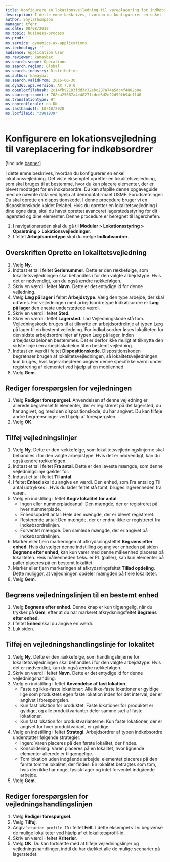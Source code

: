 ```yaml
---
title: Konfigurere en lokationsvejledning til vareplacering for indkøbsordrer
description: I dette emne beskrives, hvordan du konfigurerer en enkel lokationsvejledning.
author: ShylaThompson
manager: tfehr
ms.date: 08/08/2019
ms.topic: business-process
ms.prod: ''
ms.service: dynamics-ax-applications
ms.technology: ''
audience: Application User
ms.reviewer: kamaybac
ms.search.scope: Operations
ms.search.region: Global
ms.search.industry: Distribution
ms.author: kamaybac
ms.search.validFrom: 2016-06-30
ms.dyn365.ops.version: AX 7.0.0
ms.openlocfilehash: 2c14fb92103fdd3c32ebc287a74a5dc4f4882b0e
ms.sourcegitcommit: 708ca25687a4e48271cdcd6d2d22d99fb94cf140
ms.translationtype: HT
ms.contentlocale: da-DK
ms.lasthandoff: 10/10/2020
ms.locfileid: "3981939"
---
```

# <a name="set-up-a-location-directive-for-purchase-order-put-away"></a>Konfigurere en lokationsvejledning til vareplacering for indkøbsordrer

[!include [banner](../../includes/banner.md)]

I dette emne beskrives, hvordan du konfigurerer en enkel lokationsvejledning. Det viste eksemplet opretter en lokalitetsvejledning, som skal bruges til at bestemme, hvor du kan placere elementer, der er blevet modtaget for en indkøbsordre. Du kan afspille denne opgaveguide med de nævnte data ved hjælp af demodatafirmaet USMF. Forudsætninger: Du skal oprette en dispositionskode. I denne procedure bruger vi en dispositionskode kaldet Relabel. Hvis du opretter en lokalitetsvejledning i dine egne data, skal du havet oprettet avanceret lagerstedsstyring for dit lagersted og dine elementer. Denne procedure er beregnet til lagerchefen.

1. I navigationsruden skal du gå til **Moduler > Lokationsstyring > Opsætning > Lokationsvejledninger**.
2. I feltet **Arbejdsordretype** skal du vælge **Indkøbsordrer**.

## <a name="create-a-location-directive-header"></a>Overskriften Oprette en lokalitetsvejledning
1. Vælg **Ny**.
2. Indtast et tal i feltet **Serienummer**. Dette er den rækkefølge, som lokalitetsvejledningen skal behandles i for den valgte arbejdstype. Hvis det er nødvendigt, kan du også ændre rækkefølgen.  
3. Skriv en værdi i feltet **Navn**. Dette er det entydige id for denne vejledning.  
4. Vælg **Læg på lager** i feltet **Arbejdstype**. Vælg den type arbejde, der skal udføres. For vejledningen med arbejdsordretype Indkøbsordre er **Læg på lager** den eneste understøttede værdi.  
5. Skriv en værdi i feltet **Sted**.
6. Skriv en værdi i feltet **Lagersted**. Lad Vejledningskode stå tom.  Vejledningskode bruges til at tilknytte en arbejdsordrelinje af typen Læg på lager til en bestemt vejledning. For indkøbsordrer løses lokaliteten for den sidste arbejdsordrelinjer af typen Læg på lager, inden arbejdsskabelonen bestemmes. Det er derfor ikke muligt at tilknytte den sidste linje i en arbejdsskabelon til en bestemt vejledning.   
7. Indtast en værdi i feltet **Dispositionskode**. Dispositionskoden begrænser brugen af lokalitetsvejledningen, så lokalitetsvejledningen kun bruges, hvis lagerarbejderen angiver denne specifikke værdi under registrering af elementet ved hjælp af en mobilenhed.  
8. Vælg **Gem**.

## <a name="edit-the-query-for-directive"></a>Rediger forespørgslen for vejledningen
1. Vælg **Rediger forespørgsel**. Anvendelsen af denne vejledning er allerede begrænset til elementer, der er registreret på det lagersted, du har angivet, og med den dispositionskode, du har angivet. Du kan tilføje andre begrænsninger ved hjælp af forespørgslen.  
2. Vælg **OK**.

## <a name="add-directive-lines"></a>Tilføj vejledningslinjer
1. Vælg **Ny**. Dette er den rækkefølge, som lokalitetsvejledningslinjerne skal behandles i for den valgte arbejdstype. Hvis det er nødvendigt, kan du også ændre rækkefølgen.  
2. Indtast et tal i feltet **Fra antal**. Dette er den laveste mængde, som denne vejledningslinje gælder for.  
3. Indtast et tal i feltet **Til antal**.
4. I feltet **Enhed** skal du angive en værdi. Den enhed, som Fra antal og Til antal udtrykkes i. Hvis du lader feltet stå tomt, bruges lagerenheden fra varen.  
5. Vælg en indstilling i feltet **Angiv lokalitet for antal**.
    - Ingen eller nummerpladeantal: Den mængde, der er registreret på hver nummerplade.  
    - Enhedsopdelt antal: Hele den mængde, der er blevet registreret.  
    - Resterende antal: Den mængde, der er endnu ikke er registreret fra indkøbsordrelinjen.  
    - Forventet mængde: Den samlede mængde, der er angivet på indkøbsordrelinjen.  
6. Markér eller fjern markeringen af afkrydsningsfeltet **Begræns efter enhed**. Hvis du vælger denne indstilling og angiver enheden på siden **Begræns efter enhed**, kan kun varer med denne måleenhed placeres på lokaliteten. Hvis måleenheden f.eks. er PL (paller), kan kun elementer på paller placeres på en bestemt lokalitet.  
7. Markér eller fjern markeringen af afkrydsningsfeltet **Tillad opdeling**. Dette muliggør, at vejledningen opdeler mængden på flere lokaliteter.  
8. Vælg **Gem**.

## <a name="restrict-the-directive-line-to-a-specific-unit"></a>Begræns vejledningslinjen til en bestemt enhed
1. Vælg **Begræns efter enhed**. Denne knap er kun tilgængelig, når du trykker på **Gem**, efter at du har markeret afkrydsningsfeltet **Begræns efter enhed**.  
2. I feltet **Enhed** skal du angive en værdi.
3. Luk siden.

## <a name="add-a-location-directive-action-line"></a>Tilføj en vejledningshandlingslinje for lokalitet
1. Vælg **Ny**. Dette er den rækkefølge, som handlingslinjerne for lokalitetsvejledningen skal behandles i for den valgte arbejdstype. Hvis det er nødvendigt, kan du også ændre rækkefølgen.  
2. Skriv en værdi i feltet **Navn**. Dette er det entydige id for denne vejledningshandling.  
3. Vælg en indstilling i feltet **Anvendelse af fast lokation**.
    - Faste og ikke-faste lokationer: Alle ikke-faste lokationer er gyldige lige som produktets egen faste lokation inden for det interval, der er angivet i forespørgslen.  
    - Kun fast lokation for produktet: Faste lokationer for produktet er gyldige, og alle produktvarianter deler samme sæt af faste lokationer.  
    - Kun fast lokation for produktvarianterne: Kun faste lokationer, der er angivet for hver produktvariant, er gyldige.  
4. Vælg en indstilling i feltet **Strategi**. Arbejdsordrer af typen indkøbsordre understøtter følgende strategier: 
    - Ingen: Varen placeres på den første lokalitet, der findes.  
    - Konsolidering: Varen placeres på en lokalitet, hvor lignende elementer allerede er tilgængelige.  
    - Tom lokation uden indgående arbejde: elementet placeres på den første tomme lokalitet, der findes. En lokalitet betragtes som tom, hvis den ikke har noget fysisk lager og intet forventet indgående arbejde.  
5. Vælg **Gem**.

## <a name="edit-the-query-for-directive-action-line"></a>Rediger forespørgslen for vejledningshandlingslinjen
1. Vælg **Rediger forespørgsel**.
2. Vælg **Tilføj**.
3. Angiv `location profile ID` i feltet **Felt**. I dette eksempel vil vi begrænse de mulige lokaliteter ved hjælp af et lokalitetsprofil-id.  
4. Skriv en værdi i feltet **Kriterier**.
5. Vælg **OK**. Du kan fortsætte med at tilføje vejledningslinjer og vejledningshandlinger, indtil du har dækket alle de mulige scenarier på lagerstedet.  

